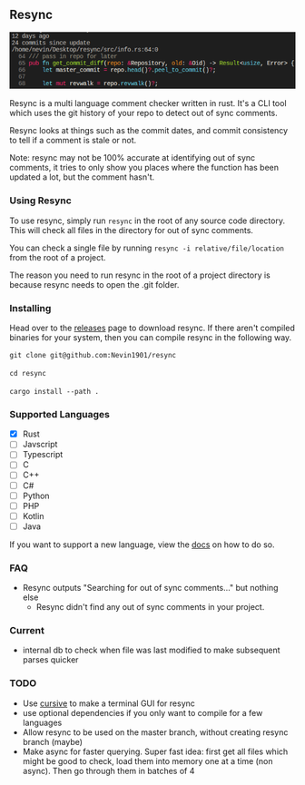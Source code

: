 ## Resync

![1](assets/1.png)

Resync is a multi language comment checker written in rust. It's a CLI tool which uses the git history of your repo to detect out of sync comments.

Resync looks at things such as the commit dates, and commit consistency to tell if a comment is stale or not.

Note: resync may not be 100% accurate at identifying out of sync comments, it tries to only show you places where the function has been updated a lot, but the comment hasn't.

### Using Resync

To use resync, simply run `resync` in the root of any source code directory. This will check all files in the directory for out of sync comments.

You can check a single file by running `resync -i relative/file/location` from the root of a project.

The reason you need to run resync in the root of a project directory is because resync needs to open the .git folder.

### Installing

Head over to the [releases](/releases) page to download resync. If there aren't compiled binaries for your system, then you can compile resync in the following way.

```
git clone git@github.com:Nevin1901/resync

cd resync

cargo install --path .
```

### Supported Languages

- [x] Rust
- [ ] Javscript
- [ ] Typescript
- [ ] C
- [ ] C++
- [ ] C#
- [ ] Python
- [ ] PHP
- [ ] Kotlin
- [ ] Java

If you want to support a new language, view the [docs]() on how to do so.

### FAQ

- Resync outputs "Searching for out of sync comments..." but nothing else
  - Resync didn't find any out of sync comments in your project.


### Current
- internal db to check when file was last modified to make subsequent parses quicker 
### TODO

- Use [cursive](https://github.com/gyscos/cursive) to make a terminal GUI for resync
- use optional dependencies if you only want to compile for a few languages
- Allow resync to be used on the master branch, without creating resync branch (maybe)
- Make async for faster querying. Super fast idea: first get all files which might be good to check, load them into memory one at a time (non async). Then go through them in batches of 4
